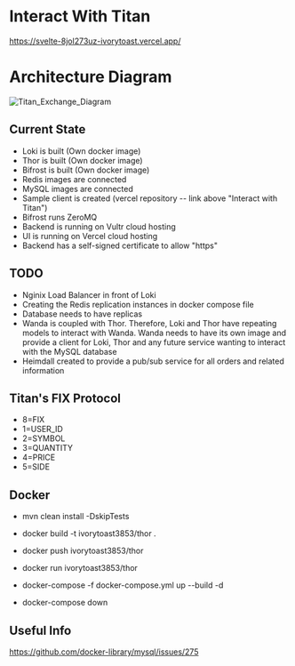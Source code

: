 # Interact With Titan
https://svelte-8jol273uz-ivorytoast.vercel.app/

# Architecture Diagram
![Titan_Exchange_Diagram](https://user-images.githubusercontent.com/8243054/113966258-c229bc80-97fc-11eb-953b-449b9d8d2615.png)

## Current State
* Loki is built (Own docker image)
* Thor is built (Own docker image)
* Bifrost is built (Own docker image)
* Redis images are connected
* MySQL images are connected
* Sample client is created (vercel repository -- link above "Interact with Titan")
* Bifrost runs ZeroMQ
* Backend is running on Vultr cloud hosting
* UI is running on Vercel cloud hosting
* Backend has a self-signed certificate to allow "https"

## TODO
* Nginix Load Balancer in front of Loki
* Creating the Redis replication instances in docker compose file
* Database needs to have replicas
* Wanda is coupled with Thor. Therefore, Loki and Thor have repeating models to interact with Wanda. Wanda needs to have its own image and provide a client for Loki, Thor and any future service wanting to interact with the MySQL database
* Heimdall created to provide a pub/sub service for all orders and related information

## Titan's FIX Protocol
   * 8=FIX
   * 1=USER_ID
   * 2=SYMBOL
   * 3=QUANTITY
   * 4=PRICE
   * 5=SIDE

## Docker
* mvn clean install -DskipTests
* docker build -t ivorytoast3853/thor .
* docker push ivorytoast3853/thor
* docker run ivorytoast3853/thor

* docker-compose -f docker-compose.yml up --build -d
* docker-compose down

## Useful Info
https://github.com/docker-library/mysql/issues/275
